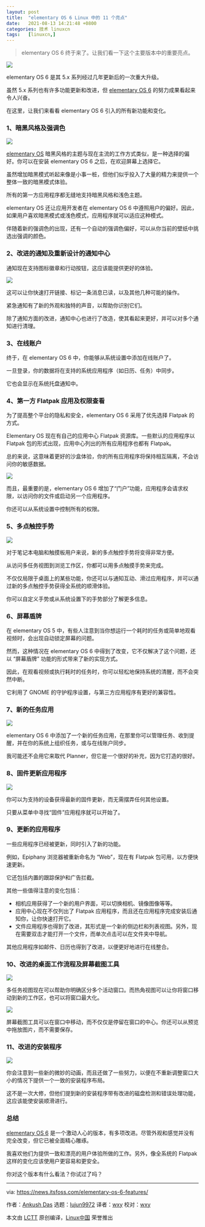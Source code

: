 ```yaml
---
layout: post
title:	"elementary OS 6 Linux 中的 11 个亮点"
date:	2021-08-13 14:21:48 +0800 
categories:	技术 linuxcn 
tags:	[linuxcn,]
---
```




> 
> elementary OS 6 终于来了。让我们看一下这个主要版本中的重要亮点。
> 
> 
> 


![](/Asserts/Images//attachment/album/202108/13/142148bbxb8hj8c8eq5c3h.png)


elementary OS 6 是其 5.x 系列经过几年更新后的一次重大升级。


虽然 5.x 系列也有许多功能更新和改进，但 [elementary OS 6](https://news.itsfoss.com/elementary-os-6-release/) 的努力成果看起来令人兴奋。


在这里，让我们来看看 elementary OS 6 引入的所有新功能和变化。


### 1、暗黑风格及强调色


![](/Asserts/Images//attachment/album/202108/13/142149c5kte7rfr9eh9kth.jpg)


[elementary OS](https://elementary.io) 暗黑风格的主题与现在主流的工作方式类似，是一种选择的偏好。你可以在安装 elementary OS 6 之后，在欢迎屏幕上选择它。


虽然增加暗黑模式听起来像是小事一桩，但他们似乎投入了大量的精力来提供一个整体一致的暗黑模式体验。


所有的第一方应用程序都无缝地支持暗黑风格和浅色主题。


elementary OS 还让应用开发者在 elementary OS 6 中遵照用户的偏好。因此，如果用户喜欢暗黑模式或浅色模式，应用程序就可以适应这种模式。


伴随着新的强调色的出现，还有一个自动的强调色偏好，可以从你当前的壁纸中挑选出强调的颜色。


### 2、改进的通知及重新设计的通知中心


通知现在支持图标徽章和行动按钮，这应该能提供更好的体验。


![](/Asserts/Images//attachment/album/202108/13/142150qlznevqrhe1njian.png)


这可以让你快速打开链接、标记一条消息已读，以及其他几种可能的操作。


紧急通知有了新的外观和独特的声音，以帮助你识别它们。


除了通知方面的改进，通知中心也进行了改造，使其看起来更好，并可以对多个通知进行清理。


### 3、在线账户


终于，在 elementary OS 6 中，你能够从系统设置中添加在线账户了。


一旦登录，你的数据将在支持的系统应用程序（如日历、任务）中同步。


它也会显示在系统托盘通知中。


### 4、第一方 Flatpak 应用及权限查看


为了提高整个平台的隐私和安全，elementary OS 6 采用了优先选择 Flatpak 的方式。


Elementary OS 现在有自己的应用中心 Flatpak 资源库。一些默认的应用程序以 Flatpak 包的形式出现，应用中心列出的所有应用程序也都有 Flatpak。


总的来说，这意味着更好的沙盒体验，你的所有应用程序将保持相互隔离，不会访问你的敏感数据。


![](/Asserts/Images//attachment/album/202108/13/142153j29s3r22ddrak393.png)


而且，最重要的是，elementary OS 6 增加了“门户”功能，应用程序会请求权限，以访问你的文件或启动另一个应用程序。


你还可以从系统设置中控制所有的权限。


### 5、多点触控手势


![](/Asserts/Images//attachment/album/202108/13/142157aqckyu9k0iqkqksl.png)


对于笔记本电脑和触摸板用户来说，新的多点触控手势将变得非常方便。


从访问多任务视图到浏览工作区，你都可以用多点触摸手势来完成。


不仅仅局限于桌面上的某些功能，你还可以与通知互动、滑过应用程序，并可以通过新的多点触控手势获得全系统的顺滑体验。


你可以自定义手势或从系统设置下的手势部分了解更多信息。


### 6、屏幕盾牌


在 elementary OS 5 中，有些人注意到当你想运行一个耗时的任务或简单地观看视频时，会出现自动锁定屏幕的问题。


然而，这种情况在 elementary OS 6 中得到了改变，它不仅解决了这个问题，还以 “屏幕盾牌” 功能的形式带来了新的实现方式。


因此，在观看视频或执行耗时的任务时，你可以轻松地保持系统的清醒，而不会突然中断。


它利用了 GNOME 的守护程序设置，与第三方应用程序有更好的兼容性。


### 7、新的任务应用


![](/Asserts/Images//attachment/album/202108/13/142159jt43gtuoufxuqsx5.png)


elementary OS 6 中添加了一个新的任务应用，在那里你可以管理任务、收到提醒，并在你的系统上组织任务，或与在线账户同步。


我可能还不会用它来取代 Planner，但它是一个很好的补充，因为它打造的很好。


### 8、固件更新应用程序


![](/Asserts/Images//attachment/album/202108/13/142201aj787v44tjlqdvbf.png)


你可以为支持的设备获得最新的固件更新，而无需摆弄任何其他设置。


只要从菜单中寻找“固件”应用程序就可以开始了。


### 9、更新的应用程序


一些应用程序已经被更新，同时引入了新的功能。


例如，Epiphany 浏览器被重新命名为 “Web”，现在有 Flatpak 包可用，以方便快速更新。


它还包括内置的跟踪保护和广告拦截。


其他一些值得注意的变化包括：


* 相机应用获得了一个新的用户界面，可以切换相机、镜像图像等等。
* 应用中心现在不仅列出了 Flatpak 应用程序，而且还在应用程序完成安装后通知你，让你快速打开它。
* 文件应用程序也得到了改进，其形式是一个新的侧边栏和列表视图。另外，现在需要双击才能打开一个文件，而单次点击可以在文件夹中导航。


其他应用程序如邮件、日历也得到了改进，以便更好地进行在线整合。


### 10、改进的桌面工作流程及屏幕截图工具


![](/Asserts/Images//attachment/album/202108/13/142202ofbbwhl4s6smnhcu.png)


多任务视图现在可以帮助你明确区分多个活动窗口。而热角视图可以让你将窗口移动到新的工作区，也可以将窗口最大化。


![](/Asserts/Images//attachment/album/202108/13/142204mshxs18m03h0h33a.png)


屏幕截图工具可以在窗口中移动，而不仅仅是停留在窗口的中心。你还可以从预览中拖放图片，而不需要保存。


### 11、改进的安装程序


![](/Asserts/Images//attachment/album/202108/13/142205oi36if92kc92t5f7.png)


你会注意到一些新的微妙的动画，而且还做了一些努力，以便在不重新调整窗口大小的情况下提供一个一致的安装程序布局。


这不是一次大修，但他们提到新的安装程序带有改进的磁盘检测和错误处理功能，这应该能使安装顺滑进行。


### 总结


[elementary OS 6](https://elementary.io) 是一个激动人心的版本，有多项改进。尽管外观和感觉并没有完全改变，但它已被全面精心雕琢。


我喜欢他们为提供一致和漂亮的用户体验所做的工作。另外，像全系统的 Flatpak 这样的变化应该使用户更容易和更安全。


你对这个版本有什么看法？你试过了吗？




---


via: <https://news.itsfoss.com/elementary-os-6-features/>


作者：[Ankush Das](https://news.itsfoss.com/author/ankush/) 选题：[lujun9972](https://github.com/lujun9972) 译者：[wxy](https://github.com/wxy) 校对：[wxy](https://github.com/wxy)


本文由 [LCTT](https://github.com/LCTT/TranslateProject) 原创编译，[Linux中国](https://linux.cn/) 荣誉推出
